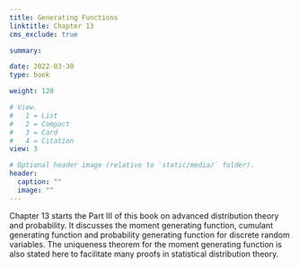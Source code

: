 ```yaml
---
title: Generating Functions
linktitle: Chapter 13
cms_exclude: true

summary: 

date: 2022-03-30
type: book

weight: 120

# View.
#   1 = List
#   2 = Compact
#   3 = Card
#   4 = Citation
view: 3

# Optional header image (relative to `static/media/` folder).
header:
  caption: ""
  image: ""
---
```

Chapter 13 starts the Part III of this book on advanced distribution theory and probability. It discusses the moment generating function, cumulant generating function and probability generating function for discrete random variables. The uniqueness theorem for the moment generating function is also stated here to facilitate many proofs in statistical distribution  theory. 

